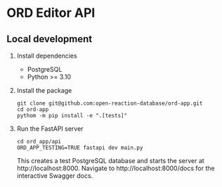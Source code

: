 # ORD Editor API

## Local development

1. Install dependencies

   * PostgreSQL
   * Python >= 3.10

2. Install the package

    ```shell
    git clone git@github.com:open-reaction-database/ord-app.git
    cd ord-app
    pythom -m pip install -e ".[tests]"
    ```

3. Run the FastAPI server

    ```shell
    cd ord_app/api
    ORD_APP_TESTING=TRUE fastapi dev main.py
    ```
    
    This creates a test PostgreSQL database and starts the server at http://localhost:8000. Navigate to
    http://localhost:8000/docs for the interactive Swagger docs.
